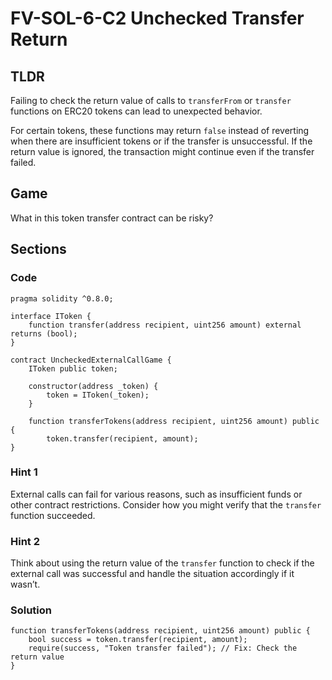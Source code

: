# FV-SOL-6-C2 Unchecked Transfer Return

## TLDR

Failing to check the return value of calls to `transferFrom` or `transfer` functions on ERC20 tokens can lead to unexpected behavior.

For certain tokens, these functions may return `false` instead of reverting when there are insufficient tokens or if the transfer is unsuccessful. If the return value is ignored, the transaction might continue even if the transfer failed.

## Game

What in this token transfer contract can be risky?

## Sections
### Code
```solidity
pragma solidity ^0.8.0;

interface IToken {
    function transfer(address recipient, uint256 amount) external returns (bool);
}

contract UncheckedExternalCallGame {
    IToken public token;

    constructor(address _token) {
        token = IToken(_token);
    }

    function transferTokens(address recipient, uint256 amount) public {
        token.transfer(recipient, amount); 
}
```


### Hint 1
External calls can fail for various reasons, such as insufficient funds or other contract restrictions. Consider how you might verify that the `transfer` function succeeded.


### Hint 2
Think about using the return value of the `transfer` function to check if the external call was successful and handle the situation accordingly if it wasn’t.


### Solution
```solidity
function transferTokens(address recipient, uint256 amount) public {
    bool success = token.transfer(recipient, amount);
    require(success, "Token transfer failed"); // Fix: Check the return value
}
```


